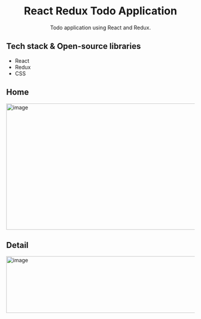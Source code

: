 <h1 align="center">React Redux Todo Application</h1>

<p align="center">  
Todo application using React and Redux.
</p>

## Tech stack & Open-source libraries
- React
- Redux
- CSS

## Home
<img width="664" height="338" alt="image" src="https://github.com/user-attachments/assets/d02b7fa3-5df4-4814-b154-f1aea581a88d" />

## Detail
<img width="1358" height="152" alt="image" src="https://github.com/user-attachments/assets/70a2c5b5-31f3-4b16-879c-98a1d7e5b83c" />
